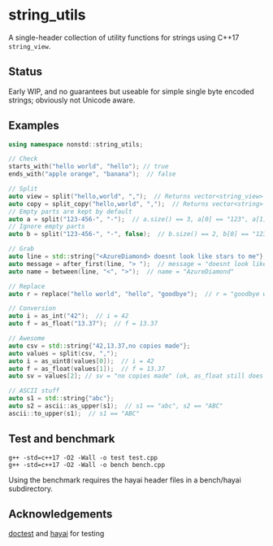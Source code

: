 # string_utils
A single-header collection of utility functions for strings using C++17 `string_view`.

Status
---
Early WIP, and no guarantees but useable for simple single byte encoded strings; obviously not Unicode aware.

Examples
---
```C++
using namespace nonstd::string_utils;

// Check
starts_with("hello world", "hello"); // true
ends_with("apple orange", "banana");  // false

// Split
auto view = split("hello,world", ",");  // Returns vector<string_view>
auto copy = split_copy("hello,world", ",");  // Returns vector<string>
// Empty parts are kept by default
auto a = split("123-456-", "-");  // a.size() == 3, a[0] == "123", a[1] == "456", a[2] empty
// Ignore empty parts
auto b = split("123-456-", "-", false);  // b.size() == 2, b[0] == "123", b[1] == "456"

// Grab
auto line = std::string{"<AzureDiamond> doesnt look like stars to me"};
auto message = after_first(line, "> ");  // message = "doesnt look like stars to me"
auto name = between(line, "<", ">");  // name = "AzureDiamond"

// Replace
auto r = replace("hello world", "hello", "goodbye");  // r = "goodbye world"

// Conversion
auto i = as_int("42");  // i = 42
auto f = as_float("13.37");  // f = 13.37

// Awesome
auto csv = std::string{"42,13.37,no copies made"};
auto values = split(csv, ",");
auto i = as_uint8(values[0]);  // i = 42
auto f = as_float(values[1]);  // f = 13.37
auto sv = values[2]; // sv = "no copies made" (ok, as_float still does a copy until from_chars supports float)

// ASCII stuff
auto s1 = std::string{"abc"};
auto s2 = ascii::as_upper(s1);  // s1 == "abc", s2 == "ABC"
ascii::to_upper(s1);  // s1 == "ABC"
```

Test and benchmark
---
`g++ -std=c++17 -O2 -Wall -o test test.cpp`<br>
`g++ -std=c++17 -O2 -Wall -o bench bench.cpp`

Using the benchmark requires the hayai header files in a bench/hayai subdirectory.

Acknowledgements
---
[doctest](https://github.com/onqtam/doctest) and [hayai](https://github.com/nickbruun/hayai) for testing
